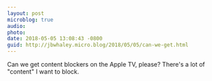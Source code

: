 ```yaml
---
layout: post
microblog: true
audio: 
photo: 
date: 2018-05-05 13:08:43 -0800
guid: http://jbwhaley.micro.blog/2018/05/05/can-we-get.html
---
```

Can we get content blockers on the Apple TV, please? There's a lot of "content" I want to block. 
